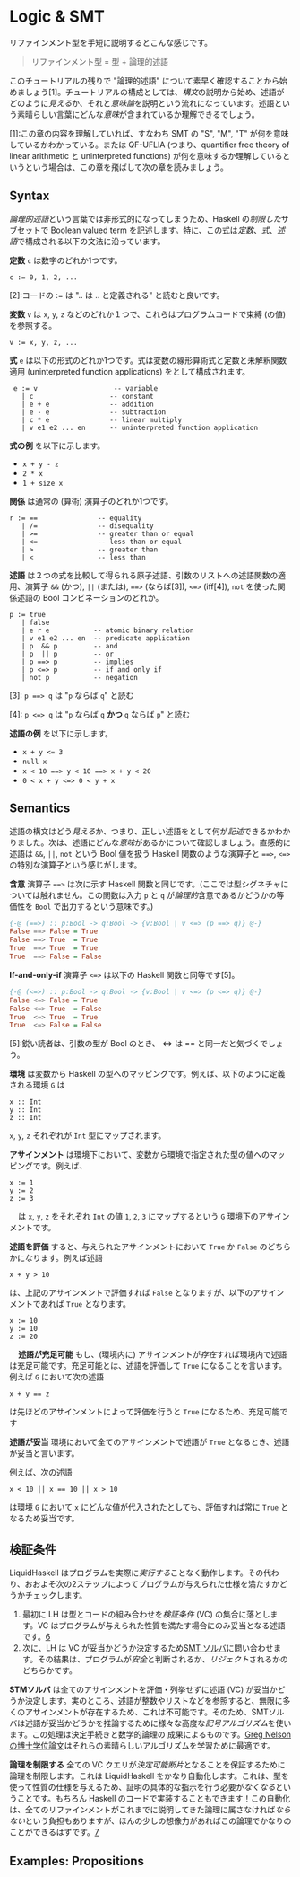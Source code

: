 # Logic & SMT
リファインメント型を手短に説明するとこんな感じです。

> リファインメント型 = 型 + 論理的述語

このチュートリアルの残りで "論理的述語" について素早く確認することから始めましょう[1]。チュートリアルの構成としては、*構文*の説明から始め、述語がどのように*見える*か、それと*意味論*を説明という流れになっています。述語という素晴らしい言葉にどんな*意味*が含まれているか理解できるでしょう。

[1]:この章の内容を理解していれば、すなわち SMT の "S", "M", "T" が何を意味しているかわかっている。または QF-UFLIA (つまり、quantifier free theory of linear arithmetic と uninterpreted functions) が何を意味するか理解しているというという場合は、この章を飛ばして次の章を読みましょう。

## Syntax
*論理的述語*という言葉では非形式的になってしまうため、Haskell の*制限した*サブセットで Boolean valued term を記述します。特に、この式は*定数*、*式*、*述語*で構成される以下の文法に沿っています。

**定数** `c` は数字のどれか1つです。

    c := 0, 1, 2, ...
    
[2]:コードの := は ".. は .. と定義される" と読むと良いです。
    
**変数** `v` は `x`, `y`, `z` などのどれか１つで、これらはプログラムコードで束縛 (の値) を参照する。

    v := x, y, z, ...

**式** `e` は以下の形式のどれか1つです。式は変数の線形算術式と定数と未解釈関数適用 (uninterpreted function applications) をとして構成されます。

     e := v                   -- variable
       | c                   -- constant
       | e + e               -- addition
       | e - e               -- subtraction
       | c * e               -- linear multiply
       | v e1 e2 ... en      -- uninterpreted function application
       
**式の例** を以下に示します。

- `x + y - z`
- `2 * x`
- `1 + size x`

**関係** は通常の (算術) 演算子のどれか1つです。

    r := ==               -- equality
       | /=               -- disequality
       | >=               -- greater than or equal
       | <=               -- less than or equal
       | >                -- greater than
       | <                -- less than

**述語** は２つの式を比較して得られる原子述語、引数のリストへの述語関数の適用、演算子 `&&` (かつ), `||` (または), `==>` (ならば[3]), `<=>` (iff[4]), `not` を使った関係述語の Bool コンビネーションのどれか。

    p := true
       | false
       | e r e           -- atomic binary relation
       | v e1 e2 ... en  -- predicate application
       | p  && p         -- and
       | p  || p         -- or
       | p ==> p         -- implies
       | p <=> p         -- if and only if
       | not p           -- negation

[3]: `p ==> q` は "`p` ならば `q`" と読む

[4]: `p <=> q` は "`p` ならば `q` **かつ** `q` ならば `p`" と読む

**述語の例** を以下に示します。

- `x + y <= 3`
- `null x`
- `x < 10 ==> y < 10 ==> x + y < 20`
- `0 < x + y <=> 0 < y + x`

## Semantics
述語の構文はどう*見える*か、つまり、正しい述語をとして何が*記述*できるかわかりました。次は、述語にどんな*意味*があるかについて確認しましょう。直感的に述語は `&&`, `||`, `not` という Bool 値を扱う Haskell 関数のような演算子と `==>`, `<=>` の特別な演算子という感じがします。

**含意** 演算子 `==>` は次に示す Haskell 関数と同じです。(ここでは型シグネチャについては触れません。この関数は入力 `p` と `q` が*論理的*含意であるかどうかの等価性を `Bool` で出力するという意味です。)

```haskell
{-@ (==>) :: p:Bool -> q:Bool -> {v:Bool | v <=> (p ==> q)} @-}
False ==> False = True
False ==> True  = True
True  ==> True  = True
True  ==> False = False
```

**If-and-only-if** 演算子 `<=>` は以下の Haskell 関数と同等です[5]。

```haskell
{-@ (<=>) :: p:Bool -> q:Bool -> {v:Bool | v <=> (p <=> q)} @-}
False <=> False = True
False <=> True  = False
True  <=> True  = True
True  <=> False = False
```

[5]:鋭い読者は、引数の型が Bool のとき、 <=> は == と同一だと気づくでしょう。

**環境** は変数から Haskell の型へのマッピングです。例えば、以下のように定義される環境 `G` は

    x :: Int
    y :: Int
    z :: Int

`x`, `y`, `z` それぞれが `Int` 型にマップされます。

**アサインメント** は環境下において、変数から環境で指定された型の値へのマッピングです。例えば、

    x := 1
    y := 2
    z := 3
    
は `x`, `y`, `z` をそれぞれ `Int` の値 `1`, `2`, `3` にマップするという `G` 環境下のアサインメントです。

**述語を評価** すると、与えられたアサインメントにおいて `True` か `False` のどちらかになります。例えば述語


    x + y > 10

は、上記のアサインメントで評価すれば `False` となりますが、以下のアサインメントであれば `True` となります。

    x := 10
    y := 10
    z := 20
    
**述語が充足可能** もし、(環境内に) アサインメントが*存在*すれば環境内で述語は充足可能です。充足可能とは、述語を評価して `True` になることを言います。例えば `G` において次の述語

    x + y == z

は先ほどのアサインメントによって評価を行うと `True` になるため、充足可能です

**述語が妥当** 環境において全てのアサインメントで述語が `True` となるとき、述語が妥当と言います。

例えば、次の述語

    x < 10 || x == 10 || x > 10

は環境 `G` において `x` にどんな値が代入されたとしても、評価すれば常に `True` となるため妥当です。

## 検証条件
LiquidHaskell はプログラムを実際に*実行する*ことなく動作します。その代わり、おおよそ次の2ステップによってプログラムが与えられた仕様を満たすかどうかチェックします。

1. 最初に LH は型とコードの組み合わせを*検証条件* (VC) の集合に落とします。VC はプログラムが与えられた性質を満たす場合にのみ妥当となる述語です。[6]
2. 次に、LH は VC が妥当かどうか決定するため[SMT ソルバ](https://en.wikipedia.org/wiki/Satisfiability_Modulo_Theories)に問い合わせます。その結果は、プログラムが*安全*と判断されるか、*リジェクト*されるかのどちらかです。

[6]:この処理は[この論文](http://goto.ucsd.edu/~rjhala/liquid/liquid_types.pdf)に全て記述しています。

**STMソルバ** は全てのアサインメントを評価・列挙せずに述語 (VC) が妥当かどうか決定します。実のところ、述語が整数やリストなどを参照すると、無限に多くのアサインメントが存在するため、これは不可能です。そのため、SMTソルバは述語が妥当かどうかを推論するために様々な高度な*記号アルゴリズム*を使います。この処理は決定手続きと数学的論理の
成果によるものです。[Greg Nelson の博士学位論文](https://www.microsoft.com/en-us/research/people/qadeer/?from=http%3A%2F%2Fresearch.microsoft.com%2Fen-us%2Fum%2Fpeople%2Fqadeer%2Fcse599f%2Fpapers%2Fnelsonthesis.pdf)はそれらの素晴らしいアルゴリズムを学習ために最適です。

**論理を制限する** 全ての VC クエリが*決定可能断片*となることを保証するために論理を制限します。これは LiquidHaskell をかなり自動化します。これは、型を使って性質の仕様を与えるため、証明の具体的な指示を行う必要が*なくなる*ということです。もちろん Haskell のコードで実装することもできます！この自動化は、全てのリファインメントがこれまでに説明してきた論理に属さなければ*ならない*という負担もありますが、ほんの少しの想像力があればこの論理でかなりのことができるはずです。[7]

[7]:特に、未解釈関数を使うことで多くの高度な抽象を生成することができます。

## Examples: Propositions
